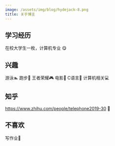 ```yaml
---
image: /assets/img/blog/hydejack-8.png
title: 关于博主
---
```


## 学习经历

在校大学生一枚，计算机专业 😋

## 兴趣

游泳🏊‍  跑步🏃‍  王者荣耀🎮  电影🍿  C语言🌱  计算机相关💻

## 知乎

https://www.zhihu.com/people/telephone2019-30 🤣

## 不喜欢

写作业📕